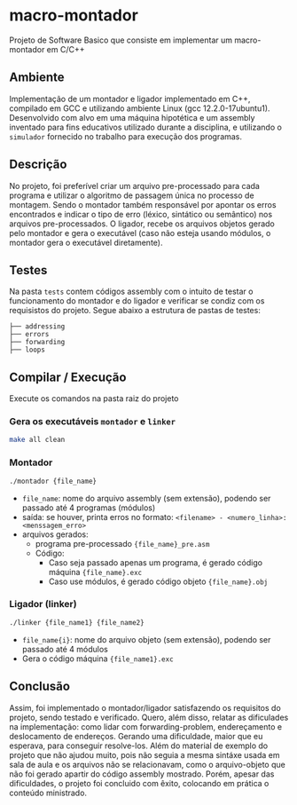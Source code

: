 # macro-montador
Projeto de Software Basico que consiste em implementar um macro-montador em C/C++

## Ambiente
Implementação de um montador e ligador implementado em C++, compilado em GCC e utilizando ambiente Linux (gcc 12.2.0-17ubuntu1). Desenvolvido com alvo em uma máquina hipotética e um assembly inventado para fins educativos utilizado durante a disciplina, e utilizando o `simulador` fornecido no trabalho para execução dos programas.

## Descrição
No projeto, foi preferível criar um arquivo pre-processado para cada programa e utilizar o algoritmo de passagem única no processo de montagem. Sendo o montador também responsável por apontar os erros encontrados e indicar o tipo de erro (léxico, sintático ou semântico) nos arquivos pre-processados. O ligador, recebe os arquivos objetos gerado pelo montador e gera o executável (caso não esteja usando módulos, o montador gera o executável diretamente).

## Testes
Na pasta `tests` contem códigos assembly com o intuito de testar o funcionamento do montador e do ligador e verificar se condiz com os requisistos do projeto. Segue abaixo a estrutura de pastas de testes:

```
├── addressing
├── errors
├── forwarding
├── loops
```


## Compilar / Execução
Execute os comandos na pasta raiz do projeto

### Gera os executáveis `montador` e `linker`

```sh
make all clean
```

### Montador

```sh
./montador {file_name}
```

- `file_name`: nome do arquivo assembly (sem extensão), podendo ser passado até 4 programas (módulos)
- saída: se houver, printa erros no formato: `<filename> - <numero_linha>: <menssagem_erro>`
- arquivos gerados: 
    - programa pre-processado `{file_name}_pre.asm`
    - Código:
        - Caso seja passado apenas um programa, é gerado código máquina `{file_name}.exc`
        - Caso use módulos, é gerado código objeto `{file_name}.obj`

### Ligador (linker)

```sh
./linker {file_name1} {file_name2}
```

- `file_name{i}`: nome do arquivo objeto (sem extensão), podendo ser passado até 4 módulos
- Gera o código máquina `{file_name1}.exc`


## Conclusão
Assim, foi implementado o montador/ligador satisfazendo os requisitos do projeto, sendo testado e verificado. Quero, além disso, relatar as dificulades na implementação: como lidar com forwarding-problem, endereçamento e deslocamento de endereços. Gerando uma dificuldade, maior que eu esperava, para conseguir resolve-los. Além do material de exemplo do projeto que não ajudou muito, pois não seguia a mesma sintáxe usada em sala de aula e os arquivos não se relacionavam, como o arquivo-objeto que não foi gerado apartir do código assembly mostrado. Porém, apesar das dificuldades, o projeto foi concluido com êxito, colocando em prática o conteúdo ministrado.


